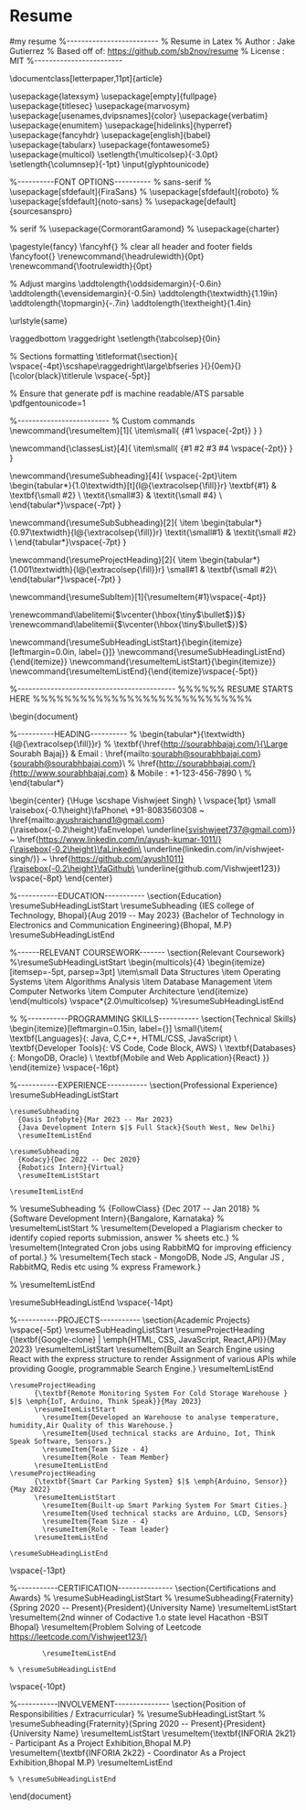 # Resume
#my resume
%-------------------------
% Resume in Latex
% Author : Jake Gutierrez
% Based off of: https://github.com/sb2nov/resume
% License : MIT
%------------------------

\documentclass[letterpaper,11pt]{article}

\usepackage{latexsym}
\usepackage[empty]{fullpage}
\usepackage{titlesec}
\usepackage{marvosym}
\usepackage[usenames,dvipsnames]{color}
\usepackage{verbatim}
\usepackage{enumitem}
\usepackage[hidelinks]{hyperref}
\usepackage{fancyhdr}
\usepackage[english]{babel}
\usepackage{tabularx}
\usepackage{fontawesome5}
\usepackage{multicol}
\setlength{\multicolsep}{-3.0pt}
\setlength{\columnsep}{-1pt}
\input{glyphtounicode}


%----------FONT OPTIONS----------
% sans-serif
% \usepackage[sfdefault]{FiraSans}
% \usepackage[sfdefault]{roboto}
% \usepackage[sfdefault]{noto-sans}
% \usepackage[default]{sourcesanspro}

% serif
% \usepackage{CormorantGaramond}
% \usepackage{charter}


\pagestyle{fancy}
\fancyhf{} % clear all header and footer fields
\fancyfoot{}
\renewcommand{\headrulewidth}{0pt}
\renewcommand{\footrulewidth}{0pt}

% Adjust margins
\addtolength{\oddsidemargin}{-0.6in}
\addtolength{\evensidemargin}{-0.5in}
\addtolength{\textwidth}{1.19in}
\addtolength{\topmargin}{-.7in}
\addtolength{\textheight}{1.4in}

\urlstyle{same}

\raggedbottom
\raggedright
\setlength{\tabcolsep}{0in}

% Sections formatting
\titleformat{\section}{
  \vspace{-4pt}\scshape\raggedright\large\bfseries
}{}{0em}{}[\color{black}\titlerule \vspace{-5pt}]

% Ensure that generate pdf is machine readable/ATS parsable
\pdfgentounicode=1

%-------------------------
% Custom commands
\newcommand{\resumeItem}[1]{
  \item\small{
    {#1 \vspace{-2pt}}
  }
}

\newcommand{\classesList}[4]{
    \item\small{
        {#1 #2 #3 #4 \vspace{-2pt}}
  }
}

\newcommand{\resumeSubheading}[4]{
  \vspace{-2pt}\item
    \begin{tabular*}{1.0\textwidth}[t]{l@{\extracolsep{\fill}}r}
      \textbf{#1} & \textbf{\small #2} \\
      \textit{\small#3} & \textit{\small #4} \\
    \end{tabular*}\vspace{-7pt}
}

\newcommand{\resumeSubSubheading}[2]{
    \item
    \begin{tabular*}{0.97\textwidth}{l@{\extracolsep{\fill}}r}
      \textit{\small#1} & \textit{\small #2} \\
    \end{tabular*}\vspace{-7pt}
}

\newcommand{\resumeProjectHeading}[2]{
    \item
    \begin{tabular*}{1.001\textwidth}{l@{\extracolsep{\fill}}r}
      \small#1 & \textbf{\small #2}\\
    \end{tabular*}\vspace{-7pt}
}

\newcommand{\resumeSubItem}[1]{\resumeItem{#1}\vspace{-4pt}}

\renewcommand\labelitemi{$\vcenter{\hbox{\tiny$\bullet$}}$}
\renewcommand\labelitemii{$\vcenter{\hbox{\tiny$\bullet$}}$}

\newcommand{\resumeSubHeadingListStart}{\begin{itemize}[leftmargin=0.0in, label={}]}
\newcommand{\resumeSubHeadingListEnd}{\end{itemize}}
\newcommand{\resumeItemListStart}{\begin{itemize}}
\newcommand{\resumeItemListEnd}{\end{itemize}\vspace{-5pt}}

%-------------------------------------------
%%%%%%  RESUME STARTS HERE  %%%%%%%%%%%%%%%%%%%%%%%%%%%%


\begin{document}

%----------HEADING----------
% \begin{tabular*}{\textwidth}{l@{\extracolsep{\fill}}r}
%   \textbf{\href{http://sourabhbajaj.com/}{\Large Sourabh Bajaj}} & Email : \href{mailto:sourabh@sourabhbajaj.com}{sourabh@sourabhbajaj.com}\\
%   \href{http://sourabhbajaj.com/}{http://www.sourabhbajaj.com} & Mobile : +1-123-456-7890 \\
% \end{tabular*}

\begin{center}
    {\Huge \scshape Vishwjeet Singh} \\ \vspace{1pt}
    \small \raisebox{-0.1\height}\faPhone\ +91-8083560308 ~ \href{mailto:ayushraichand1@gmail.com}{\raisebox{-0.2\height}\faEnvelope\  \underline{svishwjeet737@gmail.com}} ~ 
    \href{https://www.linkedin.com/in/ayush-kumar-1011/}{\raisebox{-0.2\height}\faLinkedin\ \underline{linkedin.com/in/vishwjeet-singh/}}  ~
    \href{https://github.com/ayush1011}{\raisebox{-0.2\height}\faGithub\ \underline{github.com/Vishwjeet123}}
    \vspace{-8pt}
\end{center}


%-----------EDUCATION-----------
\section{Education}
  \resumeSubHeadingListStart
    \resumeSubheading
      {IES college of Technology, Bhopal}{Aug 2019 -- May 2023}
      {Bachelor of Technology in Electronics and Communication Engineering}{Bhopal, M.P}
  \resumeSubHeadingListEnd

%------RELEVANT COURSEWORK-------
\section{Relevant Coursework}
    %\resumeSubHeadingListStart
        \begin{multicols}{4}
            \begin{itemize}[itemsep=-5pt, parsep=3pt]
                \item\small Data Structures
                \item Operating Systems
                \item Algorithms Analysis
                \item Database Management
                \item Computer Networks
                \item Computer Architecture
            \end{itemize}
        \end{multicols}
        \vspace*{2.0\multicolsep}
    %\resumeSubHeadingListEnd


%
%-----------PROGRAMMING SKILLS-----------
\section{Technical Skills}
 \begin{itemize}[leftmargin=0.15in, label={}]
    \small{\item{
     \textbf{Languages}{: Java, C,C++, HTML/CSS, JavaScript} \\
     \textbf{Developer Tools}{: VS Code, Code Block, AWS} \\
     \textbf{Databases}{: MongoDB, Oracle} \\
     \textbf{Mobile and Web Application}{React}
    }}
 \end{itemize}
 \vspace{-16pt}


%-----------EXPERIENCE-----------
\section{Professional Experience}
  \resumeSubHeadingListStart

    \resumeSubheading
      {Oasis Infobyte}{Mar 2023 -- Mar 2023}
      {Java Development Intern $|$ Full Stack}{South West, New Delhi}
      \resumeItemListEnd

    \resumeSubheading
      {Kodacy}{Dec 2022 -- Dec 2020}
      {Robotics Intern}{Virtual}
      \resumeItemListStart
        
    \resumeItemListEnd
    
%     \resumeSubheading
%       {FollowClass} {Dec 2017 -- Jan 2018}
%       {Software Development Intern}{Bangalore, Karnataka}
%       \resumeItemListStart
%         \resumeItem{Developed a Plagiarism checker to identify copied reports submission, answer
% sheets etc.}
% \resumeItem{Integrated Cron jobs using RabbitMQ for improving efficiency of portal.}
% \resumeItem{Tech stack - MongoDB, Node JS, Angular JS , RabbitMQ, Redis etc using
% express Framework.}
       
%     \resumeItemListEnd
    
  \resumeSubHeadingListEnd
\vspace{-14pt}

%-----------PROJECTS-----------
\section{Academic Projects}
    \vspace{-5pt}
    \resumeSubHeadingListStart
      \resumeProjectHeading
          {\textbf{Google-clone} $|$ \emph{HTML, CSS, JavaScript, React,API}}{May 2023}
          \resumeItemListStart
            \resumeItem{Built an Search Engine using React with the express structure to render Assignment of various APIs while providing
Google, programmable Search Engine.}
          \resumeItemListEnd
          
    \resumeProjectHeading
          {\textbf{Remote Monitoring System For Cold Storage Warehouse } $|$ \emph{IoT, Arduino, Think Speak}}{May 2023}
          \resumeItemListStart
            \resumeItem{Developed an Warehouse to analyse temperature, humidity,Air Quality of this Warehouse.}
            \resumeItem{Used technical stacks are Arduino, Iot, Think Speak Software, Sensors.}
            \resumeItem{Team Size - 4}
            \resumeItem{Role - Team Member}
          \resumeItemListEnd
    \resumeProjectHeading
          {\textbf{Smart Car Parking System} $|$ \emph{Arduino, Sensor}}{May 2022}
          \resumeItemListStart
            \resumeItem{Built-up Smart Parking System For Smart Cities.}
            \resumeItem{Used technical stacks are Arduino, LCD, Sensors}
            \resumeItem{Team Size - 4}
            \resumeItem{Role - Team leader}
          \resumeItemListEnd
       
    \resumeSubHeadingListEnd
\vspace{-13pt}


%-----------CERTIFICATION---------------
\section{Certifications and Awards}
    % \resumeSubHeadingListStart
    %     \resumeSubheading{Fraternity}{Spring 2020 -- Present}{President}{University Name}
            \resumeItemListStart
                \resumeItem{2nd winner of Codactive 1.o state level Hacathon -BSIT Bhopal}
                \resumeItem{Problem Solving of Leetcode  https://leetcode.com/Vishwjeet123/}
                
            \resumeItemListEnd
        
    % \resumeSubHeadingListEnd
\vspace{-10pt}


%-----------INVOLVEMENT---------------
\section{Position of Responsibilities / Extracurricular}
    % \resumeSubHeadingListStart
    %     \resumeSubheading{Fraternity}{Spring 2020 -- Present}{President}{University Name}
            \resumeItemListStart
                \resumeItem{\textbf{INFORIA 2k21} - Participant As a Project Exhibition,Bhopal M.P}
                \resumeItem{\textbf{INFORIA 2k22} - Coordinator As a Project Exhibition,Bhopal M.P}
            \resumeItemListEnd
        
    % \resumeSubHeadingListEnd


\end{document}
